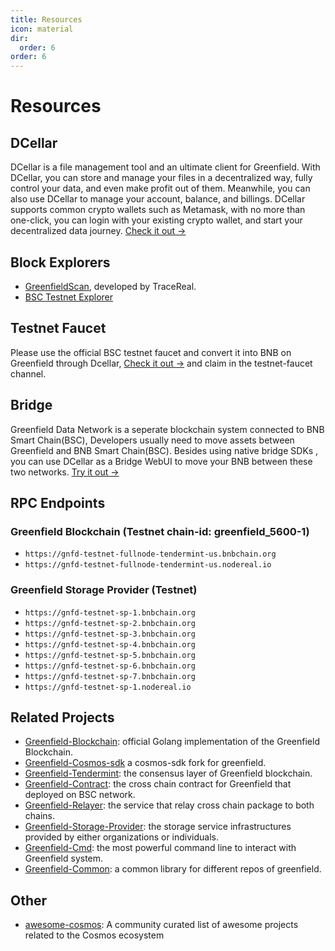 ```yaml
---
title: Resources
icon: material
dir:
  order: 6
order: 6
---
```


# Resources

## DCellar
DCellar is a file management tool and an ultimate client for Greenfield. With DCellar, you can store and manage your
files in a decentralized way, fully control your data, and even make profit out of them.
Meanwhile, you can also use DCellar to manage your account, balance, and billings. DCellar supports
common crypto wallets such as Metamask, with no more than one-click, you can login with your existing crypto wallet,
and start your decentralized data journey. [Check it out →](https://dcellar.io)

## Block Explorers
- [GreenfieldScan](https://greenfieldscan.com), developed by TraceReal.
- [BSC Testnet Explorer](hhttps://testnet.bscscan.com/)

## Testnet Faucet
Please use the official BSC testnet faucet and convert it into BNB on Greenfield through Dcellar,
[Check it out →](https://discord.com/invite/bnbchain) and claim in the testnet-faucet channel.

## Bridge

Greenfield Data Network is a seperate blockchain system connected to BNB Smart Chain(BSC),
Developers usually need to move assets between Greenfield and BNB Smart Chain(BSC).
Besides using native bridge SDKs , you can use DCellar as a Bridge WebUI to move your
BNB between these two networks.  [Try it out →](https://dcellar.io)


## RPC Endpoints

### Greenfield Blockchain (Testnet chain-id: greenfield_5600-1)
- `https://gnfd-testnet-fullnode-tendermint-us.bnbchain.org` 
- `https://gnfd-testnet-fullnode-tendermint-us.nodereal.io`

### Greenfield Storage Provider (Testnet)
- `https://gnfd-testnet-sp-1.bnbchain.org` 
- `https://gnfd-testnet-sp-2.bnbchain.org`
- `https://gnfd-testnet-sp-3.bnbchain.org`
- `https://gnfd-testnet-sp-4.bnbchain.org`
- `https://gnfd-testnet-sp-5.bnbchain.org`
- `https://gnfd-testnet-sp-6.bnbchain.org`
- `https://gnfd-testnet-sp-7.bnbchain.org`
- `https://gnfd-testnet-sp-1.nodereal.io`

## Related Projects
- [Greenfield-Blockchain](https://github.com/bnb-chain/greenfield): official Golang implementation of the Greenfield Blockchain.
- [Greenfield-Cosmos-sdk](https://github.com/bnb-chain/greenfield-cosmos-sdk) a cosmos-sdk fork for greenfield.
- [Greenfield-Tendermint](https://github.com/bnb-chain/greenfield-tendermint): the consensus layer of Greenfield blockchain.
- [Greenfield-Contract](https://github.com/bnb-chain/greenfield-contracts): the cross chain contract for Greenfield that deployed on BSC network.
- [Greenfield-Relayer](https://github.com/bnb-chain/greenfield-relayer): the service that relay cross chain package to both chains.
- [Greenfield-Storage-Provider](https://github.com/bnb-chain/greenfield-storage-provider): the storage service infrastructures provided by either organizations or individuals.
- [Greenfield-Cmd](https://github.com/bnb-chain/greenfield-cmd): the most powerful command line to interact with Greenfield system.
- [Greenfield-Common](https://github.com/bnb-chain/greenfield-common): a common library for different repos of greenfield.

## Other 

- [awesome-cosmos](https://github.com/cosmos/awesome-cosmos): A community curated list of awesome projects related to the Cosmos ecosystem

